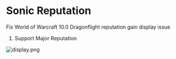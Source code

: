 # Sonic Reputation

Fix World of Warcraft 10.0 Dragonflight reputation gain display issue

1. Support Major Reputation

![display.png](display.png)